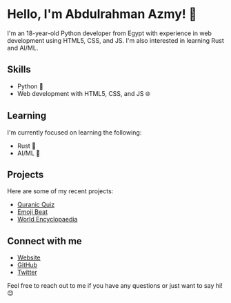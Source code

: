 # Hello, I'm Abdulrahman Azmy! 👋

I'm an 18-year-old Python developer from Egypt with experience in web development using HTML5, CSS, and JS. I'm also interested in learning Rust and AI/ML.

## Skills

- Python 🐍
- Web development with HTML5, CSS, and JS 🌐

## Learning

I'm currently focused on learning the following:

- Rust 🦀
- AI/ML 🤖

## Projects

Here are some of my recent projects:

- [Quranic Quiz](https://quraniquiz.gq)
- [Emoji Beat](https://codeman.gq/emojibeat)
- [World Encyclopaedia](https://worldencyclopidea.tk)

## Connect with me

- [Website](https://codeman.gq/)
- [GitHub](https://github.com/abdulrahman-2005)
- [Twitter](https://twitter.com/your_twitter_handle)

Feel free to reach out to me if you have any questions or just want to say hi! 😊
